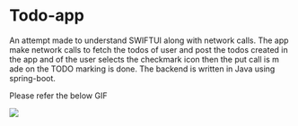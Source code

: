 # Todo-app

An attempt made to understand SWIFTUI along with network calls.
The app make network calls to fetch the todos of user and post the todos created in the app
and of the user selects the checkmark icon then the put call is m ade on the TODO marking is done.
The backend is written in Java using spring-boot.

Please refer the below GIF

![](appGIF.gif)
